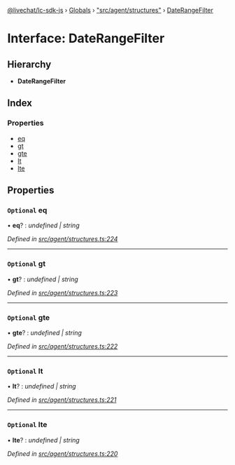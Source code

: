 [@livechat/lc-sdk-js](../README.md) › [Globals](../globals.md) › ["src/agent/structures"](../modules/_src_agent_structures_.md) › [DateRangeFilter](_src_agent_structures_.daterangefilter.md)

# Interface: DateRangeFilter

## Hierarchy

* **DateRangeFilter**

## Index

### Properties

* [eq](_src_agent_structures_.daterangefilter.md#optional-eq)
* [gt](_src_agent_structures_.daterangefilter.md#optional-gt)
* [gte](_src_agent_structures_.daterangefilter.md#optional-gte)
* [lt](_src_agent_structures_.daterangefilter.md#optional-lt)
* [lte](_src_agent_structures_.daterangefilter.md#optional-lte)

## Properties

### `Optional` eq

• **eq**? : *undefined | string*

*Defined in [src/agent/structures.ts:224](https://github.com/livechat/lc-sdk-js/blob/04572ce/src/agent/structures.ts#L224)*

___

### `Optional` gt

• **gt**? : *undefined | string*

*Defined in [src/agent/structures.ts:223](https://github.com/livechat/lc-sdk-js/blob/04572ce/src/agent/structures.ts#L223)*

___

### `Optional` gte

• **gte**? : *undefined | string*

*Defined in [src/agent/structures.ts:222](https://github.com/livechat/lc-sdk-js/blob/04572ce/src/agent/structures.ts#L222)*

___

### `Optional` lt

• **lt**? : *undefined | string*

*Defined in [src/agent/structures.ts:221](https://github.com/livechat/lc-sdk-js/blob/04572ce/src/agent/structures.ts#L221)*

___

### `Optional` lte

• **lte**? : *undefined | string*

*Defined in [src/agent/structures.ts:220](https://github.com/livechat/lc-sdk-js/blob/04572ce/src/agent/structures.ts#L220)*
